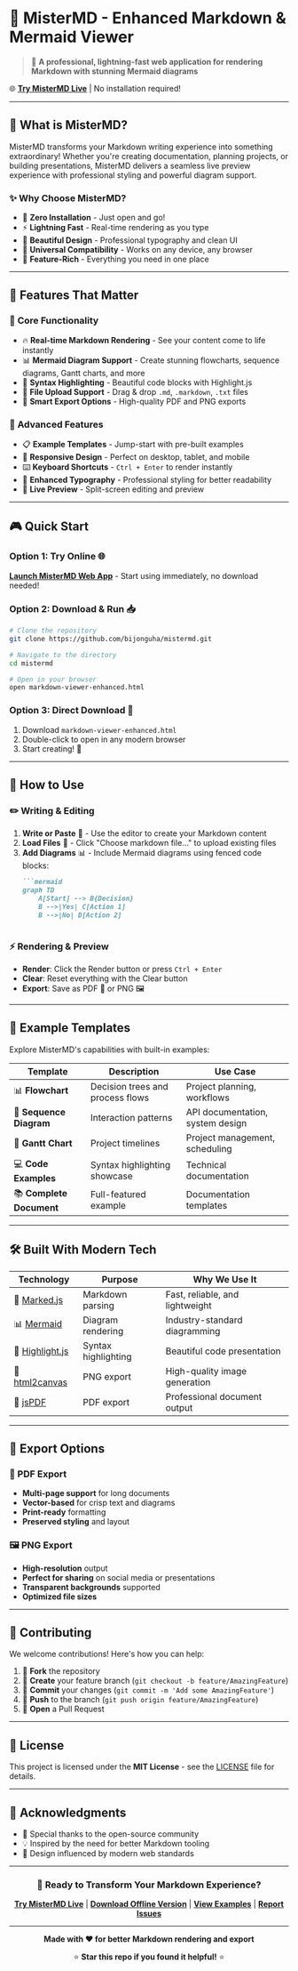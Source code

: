 # 📝 MisterMD - Enhanced Markdown & Mermaid Viewer

> 🚀 **A professional, lightning-fast web application for rendering Markdown with stunning Mermaid diagrams**

🌐 **[Try MisterMD Live](https://mistermd.vercel.app)** | No installation required!

---

## 🌟 What is MisterMD?

MisterMD transforms your Markdown writing experience into something extraordinary! Whether you're creating documentation, planning projects, or building presentations, MisterMD delivers a seamless live preview experience with professional styling and powerful diagram support.

### ✨ Why Choose MisterMD?

- 🎯 **Zero Installation** - Just open and go!
- ⚡ **Lightning Fast** - Real-time rendering as you type
- 🎨 **Beautiful Design** - Professional typography and clean UI
- 📱 **Universal Compatibility** - Works on any device, any browser
- 🔧 **Feature-Rich** - Everything you need in one place

---

## 🚀 Features That Matter

### 📝 **Core Functionality**
- 🔥 **Real-time Markdown Rendering** - See your content come to life instantly
- 📊 **Mermaid Diagram Support** - Create stunning flowcharts, sequence diagrams, Gantt charts, and more
- 🎨 **Syntax Highlighting** - Beautiful code blocks with Highlight.js
- 📁 **File Upload Support** - Drag & drop `.md`, `.markdown`, `.txt` files
- 💾 **Smart Export Options** - High-quality PDF and PNG exports

### 🎯 **Advanced Features**
- 📋 **Example Templates** - Jump-start with pre-built examples
- 📱 **Responsive Design** - Perfect on desktop, tablet, and mobile
- ⌨️ **Keyboard Shortcuts** - `Ctrl + Enter` to render instantly
- 🎨 **Enhanced Typography** - Professional styling for better readability
- 🔄 **Live Preview** - Split-screen editing and preview

---

## 🎮 Quick Start

### Option 1: Try Online 🌐
**[Launch MisterMD Web App](https://mistermd.vercel.app)** - Start using immediately, no download needed!

### Option 2: Download & Run 📥
```bash
# Clone the repository
git clone https://github.com/bijonguha/mistermd.git

# Navigate to the directory
cd mistermd

# Open in your browser
open markdown-viewer-enhanced.html
```

### Option 3: Direct Download 🔗
1. Download `markdown-viewer-enhanced.html`
2. Double-click to open in any modern browser
3. Start creating! 🎉

---

## 🎯 How to Use

### ✏️ **Writing & Editing**
1. **Write or Paste** 📝 - Use the editor to create your Markdown content
2. **Load Files** 📁 - Click "Choose markdown file..." to upload existing files
3. **Add Diagrams** 📊 - Include Mermaid diagrams using fenced code blocks:
   ```markdown
   ```mermaid
   graph TD
       A[Start] --> B{Decision}
       B -->|Yes| C[Action 1]
       B -->|No| D[Action 2]
   ```
   ```

### ⚡ **Rendering & Preview**
- **Render**: Click the Render button or press `Ctrl + Enter`
- **Clear**: Reset everything with the Clear button
- **Export**: Save as PDF 📄 or PNG 🖼️

---

## 🎨 Example Templates

Explore MisterMD's capabilities with built-in examples:

| Template | Description | Use Case |
|----------|-------------|----------|
| 📊 **Flowchart** | Decision trees and process flows | Project planning, workflows |
| 🔄 **Sequence Diagram** | Interaction patterns | API documentation, system design |
| 📅 **Gantt Chart** | Project timelines | Project management, scheduling |
| 💻 **Code Examples** | Syntax highlighting showcase | Technical documentation |
| 📚 **Complete Document** | Full-featured example | Documentation templates |

---

## 🛠️ Built With Modern Tech

| Technology | Purpose | Why We Use It |
|------------|---------|---------------|
| 🔧 [Marked.js](https://marked.js.org/) | Markdown parsing | Fast, reliable, and lightweight |
| 📊 [Mermaid](https://mermaid-js.github.io/) | Diagram rendering | Industry-standard diagramming |
| 🎨 [Highlight.js](https://highlightjs.org/) | Syntax highlighting | Beautiful code presentation |
| 📸 [html2canvas](https://html2canvas.hertzen.com/) | PNG export | High-quality image generation |
| 📄 [jsPDF](https://github.com/parallax/jsPDF) | PDF export | Professional document output |

---

## 🎯 Export Options

### 📄 PDF Export
- **Multi-page support** for long documents
- **Vector-based** for crisp text and diagrams
- **Print-ready** formatting
- **Preserved styling** and layout

### 🖼️ PNG Export  
- **High-resolution** output
- **Perfect for sharing** on social media or presentations
- **Transparent backgrounds** supported
- **Optimized file sizes**

---

## 🤝 Contributing

We welcome contributions! Here's how you can help:

1. 🍴 **Fork** the repository
2. 🌟 **Create** your feature branch (`git checkout -b feature/AmazingFeature`)
3. 📝 **Commit** your changes (`git commit -m 'Add some AmazingFeature'`)
4. 🚀 **Push** to the branch (`git push origin feature/AmazingFeature`)
5. 🎉 **Open** a Pull Request

---

## 📄 License

This project is licensed under the **MIT License** - see the [LICENSE](LICENSE) file for details.

---

## 🙏 Acknowledgments

- 🌟 Special thanks to the open-source community
- 💡 Inspired by the need for better Markdown tooling
- 🎨 Design influenced by modern web standards

---

<div align="center">

### 🚀 Ready to Transform Your Markdown Experience?

**[Try MisterMD Live](https://mistermd.vercel.app)** | **[Download Offline Version](https://github.com/bijonguha/mistermd/releases)** | **[View Examples](https://github.com/bijonguha/mistermd/wiki)** | **[Report Issues](https://github.com/bijonguha/mistermd/issues)**

---

**Made with ❤️ for better Markdown rendering and export**

⭐ **Star this repo if you found it helpful!** ⭐

</div>
